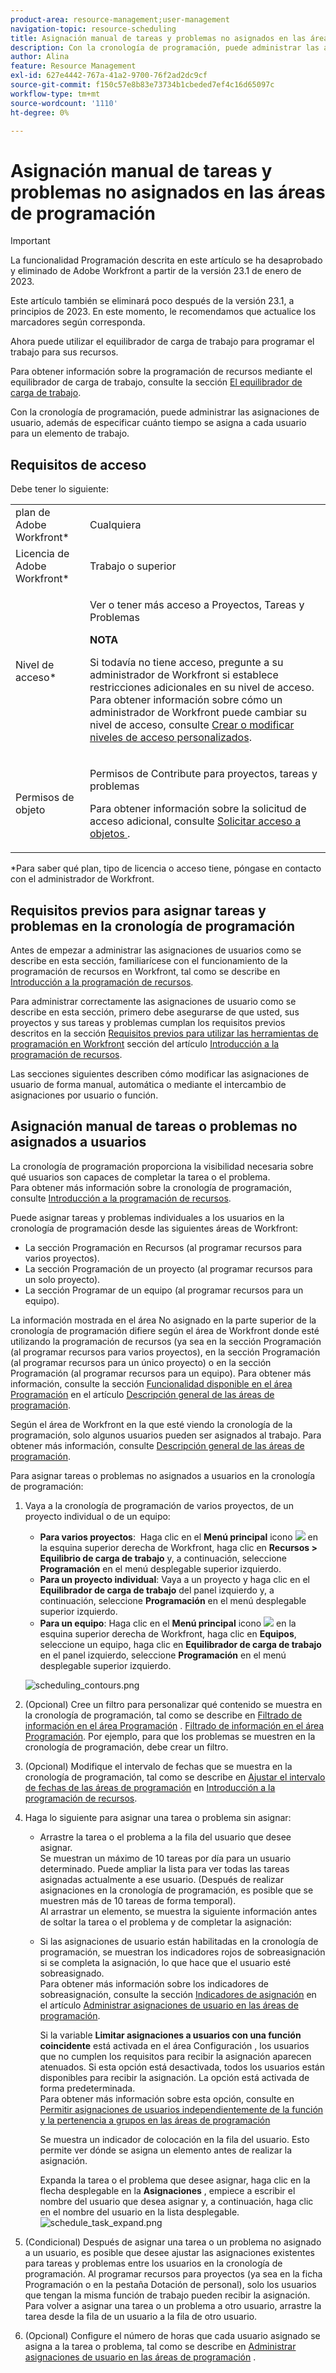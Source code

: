 ```yaml
---
product-area: resource-management;user-management
navigation-topic: resource-scheduling
title: Asignación manual de tareas y problemas no asignados en las áreas de programación
description: Con la cronología de programación, puede administrar las asignaciones de usuario, además de especificar cuánto tiempo se asigna a cada usuario para un elemento de trabajo.
author: Alina
feature: Resource Management
exl-id: 627e4442-767a-41a2-9700-76f2ad2dc9cf
source-git-commit: f150c57e8b83e73734b1cbeded7ef4c16d65097c
workflow-type: tm+mt
source-wordcount: '1110'
ht-degree: 0%

---
```


# Asignación manual de tareas y problemas no asignados en las áreas de programación

>[!IMPORTANT]
>  
><span class="preview">La funcionalidad Programación descrita en este artículo se ha desaprobado y eliminado de Adobe Workfront a partir de la versión 23.1 de enero de 2023.   </span>
>  
> <span class="preview"> Este artículo también se eliminará poco después de la versión 23.1, a principios de 2023. En este momento, le recomendamos que actualice los marcadores según corresponda. </span>
> 
><span class="preview"> Ahora puede utilizar el equilibrador de carga de trabajo para programar el trabajo para sus recursos. </span>
>  
> <span class="preview">Para obtener información sobre la programación de recursos mediante el equilibrador de carga de trabajo, consulte la sección [El equilibrador de carga de trabajo](../../resource-mgmt/workload-balancer/workload-balancer.md). </span>

<!-- 

>[!CAUTION] 
> 
> 
> <span class="preview">The information in this article refers to the Adobe Workfront's Scheduling tools. The Scheduling areas have been removed from the Preview environment and will be removed from the Production environment in **January 2023**.  </span> 
> <span class="preview"> Instead, you can schedule resources in the Workload Balancer. </span> 
> 
>* <span class="preview"> For information about scheduling resources using the Workload Balancer, see the section [The Workload Balancer](../../resource-mgmt/workload-balancer/workload-balancer.md).</span> 
> 
>* <span class="preview"> For more information about the deprecation and removal of the Scheduling tools, see [Deprecation of Resource Scheduling tools in Adobe Workfront](../../resource-mgmt/resource-mgmt-overview/deprecate-resource-scheduling.md).</span> 
-->

Con la cronología de programación, puede administrar las asignaciones de usuario, además de especificar cuánto tiempo se asigna a cada usuario para un elemento de trabajo.

## Requisitos de acceso

Debe tener lo siguiente:

<table style="table-layout:auto"> 
 <col> 
 <col> 
 <tbody> 
  <tr> 
   <td role="rowheader">plan de Adobe Workfront*</td> 
   <td> <p>Cualquiera</p> </td> 
  </tr> 
  <tr> 
   <td role="rowheader">Licencia de Adobe Workfront*</td> 
   <td> <p>Trabajo o superior</p> </td> 
  </tr> 
  <tr> 
   <td role="rowheader">Nivel de acceso*</td> 
   <td> <p>Ver o tener más acceso a Proyectos, Tareas y Problemas</p> <p><b>NOTA</b>

Si todavía no tiene acceso, pregunte a su administrador de Workfront si establece restricciones adicionales en su nivel de acceso. Para obtener información sobre cómo un administrador de Workfront puede cambiar su nivel de acceso, consulte <a href="../../administration-and-setup/add-users/configure-and-grant-access/create-modify-access-levels.md" class="MCXref xref">Crear o modificar niveles de acceso personalizados</a>.</p> </td>
</tr> 
  <tr> 
   <td role="rowheader">Permisos de objeto</td> 
   <td> <p>Permisos de Contribute para proyectos, tareas y problemas</p> <p>Para obtener información sobre la solicitud de acceso adicional, consulte <a href="../../workfront-basics/grant-and-request-access-to-objects/request-access.md" class="MCXref xref">Solicitar acceso a objetos </a>.</p> </td> 
  </tr> 
 </tbody> 
</table>

*Para saber qué plan, tipo de licencia o acceso tiene, póngase en contacto con el administrador de Workfront.

## Requisitos previos para asignar tareas y problemas en la cronología de programación

Antes de empezar a administrar las asignaciones de usuarios como se describe en esta sección, familiarícese con el funcionamiento de la programación de recursos en Workfront, tal como se describe en [Introducción a la programación de recursos](../../resource-mgmt/resource-scheduling/get-started-resource-scheduling.md).

Para administrar correctamente las asignaciones de usuario como se describe en esta sección, primero debe asegurarse de que usted, sus proyectos y sus tareas y problemas cumplan los requisitos previos descritos en la sección [Requisitos previos para utilizar las herramientas de programación en Workfront](../../resource-mgmt/resource-scheduling/get-started-resource-scheduling.md#prerequisites) sección del artículo [Introducción a la programación de recursos](../../resource-mgmt/resource-scheduling/get-started-resource-scheduling.md).

Las secciones siguientes describen cómo modificar las asignaciones de usuario de forma manual, automática o mediante el intercambio de asignaciones por usuario o función.

## Asignación manual de tareas o problemas no asignados a usuarios

La cronología de programación proporciona la visibilidad necesaria sobre qué usuarios son capaces de completar la tarea o el problema.\
Para obtener más información sobre la cronología de programación, consulte [Introducción a la programación de recursos](../../resource-mgmt/resource-scheduling/get-started-resource-scheduling.md).

Puede asignar tareas y problemas individuales a los usuarios en la cronología de programación desde las siguientes áreas de Workfront:

* La sección Programación en Recursos (al programar recursos para varios proyectos).
* La sección Programación de un proyecto (al programar recursos para un solo proyecto).
* La sección Programar de un equipo (al programar recursos para un equipo).

La información mostrada en el área No asignado en la parte superior de la cronología de programación difiere según el área de Workfront donde esté utilizando la programación de recursos (ya sea en la sección Programación (al programar recursos para varios proyectos), en la sección Programación (al programar recursos para un único proyecto) o en la sección Programación (al programar recursos para un equipo). Para obtener más información, consulte la sección [Funcionalidad disponible en el área Programación](../../resource-mgmt/resource-scheduling/overview-scheduling-areas.md#functionality-available-in-the-scheduling-area) en el artículo [Descripción general de las áreas de programación](../../resource-mgmt/resource-scheduling/overview-scheduling-areas.md).

Según el área de Workfront en la que esté viendo la cronología de la programación, solo algunos usuarios pueden ser asignados al trabajo. Para obtener más información, consulte [Descripción general de las áreas de programación](../../resource-mgmt/resource-scheduling/overview-scheduling-areas.md).

Para asignar tareas o problemas no asignados a usuarios en la cronología de programación:

1. Vaya a la cronología de programación de varios proyectos, de un proyecto individual o de un equipo:

   * **Para varios proyectos**:  Haga clic en el **Menú principal** icono ![](assets/main-menu-icon.png) en la esquina superior derecha de Workfront, haga clic en **Recursos > Equilibrio de carga de trabajo** y, a continuación, seleccione **Programación** en el menú desplegable superior izquierdo.
   * **Para un proyecto individual**: Vaya a un proyecto y haga clic en el **Equilibrador de carga de trabajo** del panel izquierdo y, a continuación, seleccione **Programación** en el menú desplegable superior izquierdo.
   * **Para un equipo**: Haga clic en el **Menú principal** icono ![](assets/main-menu-icon.png) en la esquina superior derecha de Workfront, haga clic en **Equipos**, seleccione un equipo, haga clic en **Equilibrador de carga de trabajo** en el panel izquierdo, seleccione **Programación** en el menú desplegable superior izquierdo.

   ![scheduling_contours.png](assets/scheduling-contours-350x139.png)

1. (Opcional) Cree un filtro para personalizar qué contenido se muestra en la cronología de programación, tal como se describe en [Filtrado de información en el área Programación](../../resource-mgmt/resource-scheduling/filter-scheduling-area.md) . [Filtrado de información en el área Programación](../../resource-mgmt/resource-scheduling/filter-scheduling-area.md). Por ejemplo, para que los problemas se muestren en la cronología de programación, debe crear un filtro.

1. (Opcional) Modifique el intervalo de fechas que se muestra en la cronología de programación, tal como se describe en [Ajustar el intervalo de fechas de las áreas de programación](../../resource-mgmt/resource-scheduling/get-started-resource-scheduling.md#adjusting-the-date-range-for-which-data-is-displayed) en [Introducción a la programación de recursos](../../resource-mgmt/resource-scheduling/get-started-resource-scheduling.md).

1. Haga lo siguiente para asignar una tarea o problema sin asignar:

   * Arrastre la tarea o el problema a la fila del usuario que desee asignar.\
      Se muestran un máximo de 10 tareas por día para un usuario determinado. Puede ampliar la lista para ver todas las tareas asignadas actualmente a ese usuario. (Después de realizar asignaciones en la cronología de programación, es posible que se muestren más de 10 tareas de forma temporal).\
      Al arrastrar un elemento, se muestra la siguiente información antes de soltar la tarea o el problema y de completar la asignación:

   * Si las asignaciones de usuario están habilitadas en la cronología de programación, se muestran los indicadores rojos de sobreasignación si se completa la asignación, lo que hace que el usuario esté sobreasignado.\
      Para obtener más información sobre los indicadores de sobreasignación, consulte la sección [Indicadores de asignación](../../resource-mgmt/resource-scheduling/manage-allocations-scheduling-areas.md#understanding-allocation-indicators) en el artículo [Administrar asignaciones de usuario en las áreas de programación](../../resource-mgmt/resource-scheduling/manage-allocations-scheduling-areas.md).

      Si la variable **Limitar asignaciones a usuarios con una función coincidente** está activada en el área Configuración , los usuarios que no cumplen los requisitos para recibir la asignación aparecen atenuados. Si esta opción está desactivada, todos los usuarios están disponibles para recibir la asignación. La opción está activada de forma predeterminada.\
      Para obtener más información sobre esta opción, consulte [](../../resource-mgmt/resource-scheduling/assignments-regardless-of-role-or-group-scheduling-areas.md#allowing-assignmennts-to-users-regardless-of-role) en [Permitir asignaciones de usuarios independientemente de la función y la pertenencia a grupos en las áreas de programación](../../resource-mgmt/resource-scheduling/assignments-regardless-of-role-or-group-scheduling-areas.md)

      Se muestra un indicador de colocación en la fila del usuario. Esto permite ver dónde se asigna un elemento antes de realizar la asignación.

      Expanda la tarea o el problema que desee asignar, haga clic en la flecha desplegable en la **Asignaciones** , empiece a escribir el nombre del usuario que desea asignar y, a continuación, haga clic en el nombre del usuario en la lista desplegable.\
      ![schedule_task_expand.png](assets/schedule-task-expanded-350x170.png)

1. (Condicional) Después de asignar una tarea o un problema no asignado a un usuario, es posible que desee ajustar las asignaciones existentes para tareas y problemas entre los usuarios en la cronología de programación. Al programar recursos para proyectos (ya sea en la ficha Programación o en la pestaña Dotación de personal), solo los usuarios que tengan la misma función de trabajo pueden recibir la asignación.\
   Para volver a asignar una tarea o un problema a otro usuario, arrastre la tarea desde la fila de un usuario a la fila de otro usuario.
1. (Opcional) Configure el número de horas que cada usuario asignado se asigna a la tarea o problema, tal como se describe en [Administrar asignaciones de usuario en las áreas de programación](../../resource-mgmt/resource-scheduling/manage-allocations-scheduling-areas.md) .
